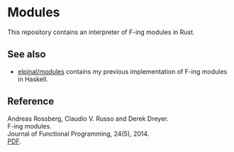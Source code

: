 # Modules

This repository contains an interpreter of F-ing modules in Rust.

## See also

- [elpinal/modules](https://github.com/elpinal/modules)
contains my previous implementation of F-ing modules in Haskell.

## Reference

Andreas Rossberg, Claudio V. Russo and Derek Dreyer.  
F-ing modules.  
Journal of Functional Programming, 24(5), 2014.  
[PDF](https://people.mpi-sws.org/~rossberg/f-ing/f-ing-jfp.pdf).
